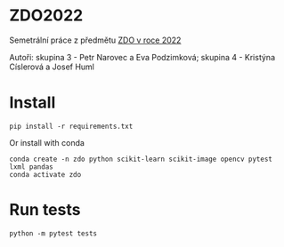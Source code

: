 # ZDO2022

Semetrální práce z předmětu [ZDO v roce 2022](https://nbviewer.jupyter.org/github/mjirik/ZDO/blob/master/ZDOsem2022.ipynb)

Autoři:
skupina 3 - Petr Narovec a Eva Podzimková;
skupina 4 - Kristýna Císlerová a Josef Huml

# Install

```shell
pip install -r requirements.txt
```

Or install with conda
```shell
conda create -n zdo python scikit-learn scikit-image opencv pytest lxml pandas
conda activate zdo
```

# Run tests

```shell
python -m pytest tests
```
